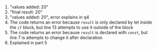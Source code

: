 1. "values added:  20"
2. "final result:  20"
3. "values added:  20", error explains in q4
4. The code returns an error because `result` is only declared by let inside the `if` block, but line 13 attempts to use it outside of the block
5. The code returns an error because `result` is declared with `const`, but line 7 is attempts to change it after declaration
6. Explained in part 5
